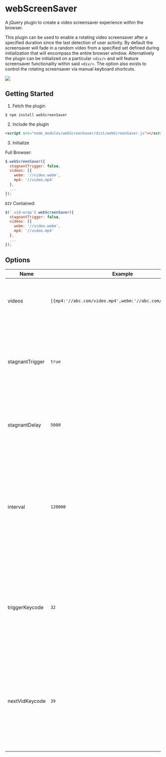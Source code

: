 # webScreenSaver
A jQuery plugin to create a video screensaver experience within the browser.

This plugin can be used to enable a rotating video screensaver after a specified duration since the last detection of user activity.  By default the screensaver will fade in a random video from a specified set defined during initialization that will encompass the entire browser window.  Alternatively the plugin can be initialized on a particular `<div/>` and will feature screensaver functionality within said `<div/>`.  The option also exists to control the rotating screensaver via manual keyboard shortcuts.

<a href="https://nodei.co/npm/webscreensaver/"><img src="https://nodei.co/npm/webscreensaver.png?downloads=true&downloadRank=true&stars=true"></a>

## Getting Started

1. Fetch the plugin

  ```shell
  $ npm install webScreenSaver
  ```

2. Include the plugin

  ```html
  <script src="node_modules/webScreenSaver/dist/webScreenSaver.js"></script>
  ```

3. Initialize

  Full Browser:
  ```javascript
  $.webScreenSaver({
    stagnantTrigger: false,
    videos: [{
      webm: '//video.webm',
      mp4: '//video.mp4'
    },
    ...
  });
  ```
  `DIV` Contained:
  ```javascript
  $('.vid-wrap').webScreenSaver({
    stagnantTrigger: false,
    videos: [{
      webm: '//video.webm',
      mp4: '//video.mp4'
    },
    ...
  });
  ```

## Options

| Name | Example | Description |
| ---- | ------- | ----------- |
| videos | `[{mp4:'//abc.com/video.mp4',webm:'//abc.com/video.webm'}]` | An array of video objects containing a key value mapping of file type and file URL |
| stagnantTrigger | `true` | Flag indicating if the screensaver will activate based on the absence of user activity on the page otherwise keyboard events will act as the trigger. Default is `true`. |
| stagnantDelay | `5000` | Time in milliseconds of user inactivity before screensaver will trigger if `stagnantTrigger` is `true`. |
| interval | `120000` | Time in milliseconds each video should play for before switching to the next video in the provided `videos` array. If the actual video duration is shorter than the specified interval then the actual video length will be the interval length. |
| triggerKeycode | `32` | Keycode of the keyboard key that will trigger the start and stop of the screensaver.  Default is the spacebar indicated by keycode `32`.  Only applicable if `stagnantTrigger` is `false`. |
| nextVidKeycode | `39` | Keycode of the the keyboard key that will trigger the switch to the next video of the screensaver.  Default is the right arrow key indicated by the keycode `39`.  Only applicable if `stagnantTrigger` is `false`. |
